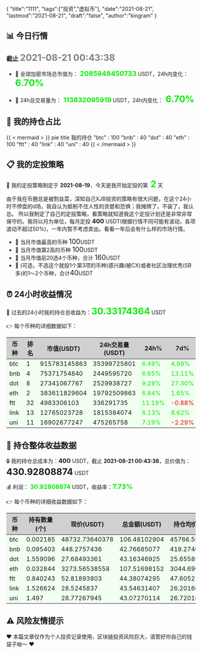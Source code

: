{
  "title":"1111",
  "tags":["投资","虚拟币"],
  "date":"2021-08-21",
  "lastmod":"2021-08-21",
  "draft":"false",
  "author":"kingram"
}

##  📊 今日行情
### 截止 <font color=grey size=5 >**2021-08-21 00:43:38**</font>
- 🍖 全球加密市场总市值为：<font color=#00EC00 size=4 > **2085948450733**</font> USDT，24h内变化：<font color=#00EC00 size=5 > **6.70%**</font>

- 🍤 24h总交易量为：<font color=#00EC00 size=4 > **113832095919**</font> USDT，24h内变化：<font color=#00EC00 size=5 > **6.70%**</font>

## 🎨 我的持仓占比
{{ < mermaid > }}
pie title 我的持仓
"btc" : 100
"bnb" : 40
"dot" : 40
"eth" : 100
"ftt" : 40
"link" : 40
"uni" : 40
{{ < /mermaid > }}

## 📋 我的定投策略
📎 我的定投策略制定于 **2021-08-19**，今天是我开始定投的第<font color=#00EC00 size=5 > **2**</font> 天

<div>由于我在币圈总是被割韭菜，深知自己XJB投资的策略有很大问题，在这个24小时不停盘的d场，我自认为抵制不住人性的贪婪和恐惧；我摊牌了，不装了，我认怂。
所以我制定了自己的定投策略，看策略就知道我这个定投计划还是非常非常保守的。我将以月为单位，每月定投 <font size=3 ><strong> 400 </strong></font> USDT(根据行情不同可能有波动，各项波动不超过50%)，一年内暂不考虑卖出。看看一年后会有什么样的市场行情。</div>

- 🥇 当月市值最高的币种 <font size=4 >100</font>USDT
- 🥈 当月市值第2高的币种 <font size=4 >100</font>USDT
- 🥉 当月市值前20选4个币种，合计 <font size=4 >160</font>USDT
- 🏅 (可选，不选这个就投1个第3项的币种)感兴趣(被CX)或者社区治理优秀(SB多)的1～2个币种，合计<font size=4 >40</font>USDT

## ⏰ 24小时收益情况
📌 过去的24小时我的持仓总收益为：<font color=#00EC00 size=5 >**30.33174364**</font> USDT

👉 每个币种的详细数据如下：
<table>
    <thead><tr bgcolor="#d0d0d0" ><th>币种</th><th>排名</th><th>市值(USDT)</th><th>24h交易量(USDT)</th><th>24h%</th><th>7d%</th><th>24h收益</th></tr></thead>
    <tbody>
    <tr>
        <td bgcolor=#F0FFF0>btc</td>
        <td bgcolor=#F0FFF0>1</td>
        <td bgcolor=#F0FFF0>915783145863</td>
        <td bgcolor=#F0FFF0>35399725801</td>
        <td bgcolor=#F0FFF0><font color=#00EC00>6.49%</font></td>
        <td bgcolor=#F0FFF0><font color=#00EC00>4.99%</font></td>
        <td bgcolor=#F0FFF0><font color=#00EC00 size=3 ><strong>6.48486269</strong></font></td>
    </tr>
    <tr>
        <td bgcolor=#F0FFF0>bnb</td>
        <td bgcolor=#F0FFF0>4</td>
        <td bgcolor=#F0FFF0>75371754840</td>
        <td bgcolor=#F0FFF0>2449595720</td>
        <td bgcolor=#F0FFF0><font color=#00EC00>6.65%</font></td>
        <td bgcolor=#F0FFF0><font color=#00EC00>13.11%</font></td>
        <td bgcolor=#F0FFF0><font color=#00EC00 size=3 ><strong>2.66546721</strong></font></td>
    </tr>
    <tr>
        <td bgcolor=#F0FFF0>dot</td>
        <td bgcolor=#F0FFF0>8</td>
        <td bgcolor=#F0FFF0>27341067767</td>
        <td bgcolor=#F0FFF0>2529938727</td>
        <td bgcolor=#F0FFF0><font color=#00EC00>9.29%</font></td>
        <td bgcolor=#F0FFF0><font color=#00EC00>27.30%</font></td>
        <td bgcolor=#F0FFF0><font color=#00EC00 size=3 ><strong>3.67051166</strong></font></td>
    </tr>
    <tr>
        <td bgcolor=#F0FFF0>eth</td>
        <td bgcolor=#F0FFF0>2</td>
        <td bgcolor=#F0FFF0>383611829604</td>
        <td bgcolor=#F0FFF0>19792509863</td>
        <td bgcolor=#F0FFF0><font color=#00EC00>6.84%</font></td>
        <td bgcolor=#F0FFF0><font color=#00EC00>1.65%</font></td>
        <td bgcolor=#F0FFF0><font color=#00EC00 size=3 ><strong>6.88305674</strong></font></td>
    </tr>
    <tr>
        <td bgcolor=#F0FFF0>ftt</td>
        <td bgcolor=#F0FFF0>32</td>
        <td bgcolor=#F0FFF0>4983306103</td>
        <td bgcolor=#F0FFF0>336291735</td>
        <td bgcolor=#F0FFF0><font color=#00EC00>11.19%</font></td>
        <td bgcolor=#F0FFF0><font color=#FF0000>-0.88%</font></td>
        <td bgcolor=#F0FFF0><font color=#00EC00 size=3 ><strong>4.46616182</strong></font></td>
    </tr>
    <tr>
        <td bgcolor=#F0FFF0>link</td>
        <td bgcolor=#F0FFF0>13</td>
        <td bgcolor=#F0FFF0>12765023728</td>
        <td bgcolor=#F0FFF0>1815384074</td>
        <td bgcolor=#F0FFF0><font color=#00EC00>8.13%</font></td>
        <td bgcolor=#F0FFF0><font color=#00EC00>8.62%</font></td>
        <td bgcolor=#F0FFF0><font color=#00EC00 size=3 ><strong>3.27433468</strong></font></td>
    </tr>
    <tr>
        <td bgcolor=#F0FFF0>uni</td>
        <td bgcolor=#F0FFF0>11</td>
        <td bgcolor=#F0FFF0>16902677247</td>
        <td bgcolor=#F0FFF0>475265758</td>
        <td bgcolor=#F0FFF0><font color=#00EC00>7.19%</font></td>
        <td bgcolor=#F0FFF0><font color=#FF0000>-2.29%</font></td>
        <td bgcolor=#F0FFF0><font color=#00EC00 size=3 ><strong>2.88734884</strong></font></td>
    </tr>
    </tbody>
</table>

## 🎯 持仓整体收益数据

🔒 我的持仓总成本为：<font size=3 >**400**</font> USDT，截止 **2021-08-21 00:43:38**，总价值为：<font  size=5 >**430.92808874**</font> USDT

💰 利润： <font color=#00EC00 size=3 >**30.92808874**</font> USDT，收益率：<font color=#00EC00 size=4 >**7.73%**</font>

👉 每个币种的详细收益数据如下：

<table>
    <thead><tr bgcolor="#d0d0d0" ><th>币种</th><th>持有数量(个)</th><th>现价(USDT)</th><th>总金额(USDT)</th><th>持仓均价(USDT)</th><th>成本(USDT)</th><th>利润(USDT)</th><th>收益率</th></tr></thead>
    <tbody>
    <tr>
        <td bgcolor=#F0FFF0>btc</td>
        <td bgcolor=#F0FFF0>0.002185</td>
        <td bgcolor=#F0FFF0>48732.73640378</td>
        <td bgcolor=#F0FFF0>106.48102904</td>
        <td bgcolor=#F0FFF0>45766.59038902</td>
        <td bgcolor=#F0FFF0>100</td>
        <td bgcolor=#F0FFF0>6.48102904</td>
        <td bgcolor=#F0FFF0><font color=#00EC00 size=3 ><strong>6.48%</strong></font></td>
    </tr>
    <tr>
        <td bgcolor=#F0FFF0>bnb</td>
        <td bgcolor=#F0FFF0>0.095403</td>
        <td bgcolor=#F0FFF0>448.2757436</td>
        <td bgcolor=#F0FFF0>42.76685077</td>
        <td bgcolor=#F0FFF0>419.27402702</td>
        <td bgcolor=#F0FFF0>40</td>
        <td bgcolor=#F0FFF0>2.76685077</td>
        <td bgcolor=#F0FFF0><font color=#00EC00 size=3 ><strong>6.92%</strong></font></td>
    </tr>
    <tr>
        <td bgcolor=#F0FFF0>dot</td>
        <td bgcolor=#F0FFF0>1.559096</td>
        <td bgcolor=#F0FFF0>27.68493361</td>
        <td bgcolor=#F0FFF0>43.16346925</td>
        <td bgcolor=#F0FFF0>25.6558929</td>
        <td bgcolor=#F0FFF0>40</td>
        <td bgcolor=#F0FFF0>3.16346925</td>
        <td bgcolor=#F0FFF0><font color=#00EC00 size=3 ><strong>7.91%</strong></font></td>
    </tr>
    <tr>
        <td bgcolor=#F0FFF0>eth</td>
        <td bgcolor=#F0FFF0>0.032844</td>
        <td bgcolor=#F0FFF0>3273.56538558</td>
        <td bgcolor=#F0FFF0>107.51698152</td>
        <td bgcolor=#F0FFF0>3044.69613933</td>
        <td bgcolor=#F0FFF0>100</td>
        <td bgcolor=#F0FFF0>7.51698152</td>
        <td bgcolor=#F0FFF0><font color=#00EC00 size=3 ><strong>7.52%</strong></font></td>
    </tr>
    <tr>
        <td bgcolor=#F0FFF0>ftt</td>
        <td bgcolor=#F0FFF0>0.840243</td>
        <td bgcolor=#F0FFF0>52.81893803</td>
        <td bgcolor=#F0FFF0>44.38074295</td>
        <td bgcolor=#F0FFF0>47.60527609</td>
        <td bgcolor=#F0FFF0>40</td>
        <td bgcolor=#F0FFF0>4.38074295</td>
        <td bgcolor=#F0FFF0><font color=#00EC00 size=3 ><strong>10.95%</strong></font></td>
    </tr>
    <tr>
        <td bgcolor=#F0FFF0>link</td>
        <td bgcolor=#F0FFF0>1.526624</td>
        <td bgcolor=#F0FFF0>28.5245837</td>
        <td bgcolor=#F0FFF0>43.54631407</td>
        <td bgcolor=#F0FFF0>26.20160563</td>
        <td bgcolor=#F0FFF0>40</td>
        <td bgcolor=#F0FFF0>3.54631407</td>
        <td bgcolor=#F0FFF0><font color=#00EC00 size=3 ><strong>8.87%</strong></font></td>
    </tr>
    <tr>
        <td bgcolor=#F0FFF0>uni</td>
        <td bgcolor=#F0FFF0>1.497</td>
        <td bgcolor=#F0FFF0>28.77267945</td>
        <td bgcolor=#F0FFF0>43.07270114</td>
        <td bgcolor=#F0FFF0>26.72010688</td>
        <td bgcolor=#F0FFF0>40</td>
        <td bgcolor=#F0FFF0>3.07270114</td>
        <td bgcolor=#F0FFF0><font color=#00EC00 size=3 ><strong>7.68%</strong></font></td>
    </tr>
    </tbody>
</table>

## ⚠️ 风险友情提示
❤️ 本篇文章仅作为个人投资记录使用，区块链投资风险巨大，请管好你自己的钱袋子呦～ ❤️